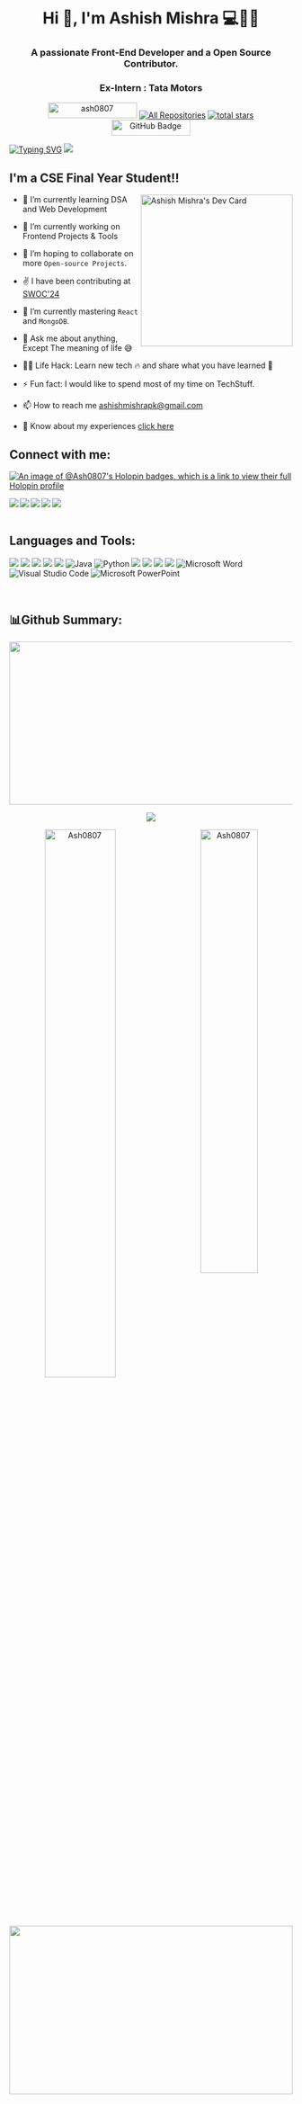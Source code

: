  <h1 align="center">Hi 👋, I'm Ashish Mishra  💻👨‍💻</h1>
<h3 align="center">A passionate Front-End Developer and a Open Source Contributor.</h3>
<h3 align="center">Ex-Intern : Tata Motors</h3>



<p align="center"> 
  <img src="https://komarev.com/ghpvc/?username=ash0807&label=Profile%20views&color=0e75b6&style=flat" width="158" height="28" alt="ash0807"/>
 <a href="https://github.com/Ash0807?tab=repositories"><img alt="All Repositories" title="All Repositories" src="https://custom-icon-badges.herokuapp.com/badge/-All%20Repos-2962FF?style=for-the-badge&logoColor=white&logo=repo"/></a>  
  
  
  <a href="https://github.com/Ash0807?tab=repositories&sort=stargazers">
    <img alt="total stars" title="Total stars on GitHub" src="https://custom-icon-badges.herokuapp.com/badge/dynamic/json?logo=star&color=55960c&labelColor=488207&label=Stars&style=for-the-badge&query=%24.stars&url=https://api.github-star-counter.workers.dev/user/Ash0807"/></a>

  
  <img src="https://img.shields.io/github/followers/Ash0807?label=Followers&style=social" width="140" height="28" alt="GitHub Badge"> 
</p>



[![Typing SVG](https://readme-typing-svg.herokuapp.com?font=comfortaa&bg_color=0D1117&size=31&width=1150&lines=Hi,+I'm+Ashish+Mishra+and+Welcome+to+my+GitHub+Profile!..+🙏✌;Nice+to+meet+you...👍✌😎)](https://github.com/ash0807)
![](https://github.com/halfrost/halfrost/blob/master/icons/header_1.png)


## I'm a CSE Final Year Student!!
<a href="https://app.daily.dev/DailyDevTips"><img src="https://api.daily.dev/devcards/c4162d8841f045cdb44d513d43db05bf.png?r=u7e"  width="270" align="right" alt="Ashish Mishra's Dev Card"/></a>

- 🌱 I’m currently learning DSA and Web Development
  
- 🔭 I’m currently working on Frontend Projects & Tools

- 👯 I’m hoping to collaborate on more `Open-source Projects`.

- ✌️ I have been contributing at [SWOC'24](https://hack2skill.com/dashboard/)

- 🌱 I’m currently mastering `React` and `MongoDB`.

- 💬 Ask me about anything, Except The meaning of life :sweat_smile:

- 👨‍💻 Life Hack: Learn new tech :fire: and share what you have learned :tada:

- ⚡ Fun fact: I would like to spend most of my time on TechStuff.
  
- 📫 How to reach me ashishmishrapk@gmail.com
  
- 📑 Know about my experiences [click here](https://drive.google.com/file/d/1InFhCGeC5kuGBwzOvovQgo0SRhEBPtlz/view?usp=drive_link) <br>


## Connect with me:

<a> [![An image of @Ash0807's Holopin badges, which is a link to view their full Holopin profile](https://holopin.me/Ash0807)](https://holopin.io/@Ash00807)</a>

<a href="https://www.linkedin.com/in/ashish-mishra-legend/">
  <img align="left"  src="https://img.shields.io/badge/LinkedIn-0077B5?style=for-the-badge&logo=linkedin&logoColor=white" />
  </a>
  
<a href="mailto :ashishmishrapk@gmail.com">
    <img align="left" src="https://img.shields.io/badge/Gmail-D14836?style=for-the-badge&logo=gmail&logoColor=white" />
  </a>
  
  <a href="https://www.codechef.com/users/ashish_826">
 <img align="left" src="https://img.shields.io/badge/Codechef-%23B92B27.svg?&style=for-the-badge&logo=Codechef&logoColor=white" />
 </a>

 <a href="https://www.codingninjas.com/studio/profile/AshWarrior0801">
 <img align="left" src="https://img.shields.io/badge/Coding%20Ninjas-DD6620.svg?style=for-the-badge&logo=Coding-Ninjas&logoColor=white" />
 </a>
 
<a href="https://auth.geeksforgeeks.org/user/legendinfamous111">
 <img align="left" src="https://img.shields.io/badge/GeeksforGeeks-gray?style=for-the-badge&logo=geeksforgeeks&logoColor=35914c" />
 </a>
<br>
<br>
 

## Languages and Tools:

![](https://img.shields.io/badge/HTML5-E34F26?style=for-the-badge&logo=html5&logoColor=white)
![](https://img.shields.io/badge/CSS3-1572B6?style=for-the-badge&logo=css3&logoColor=white)
![](https://img.shields.io/badge/JavaScript-F7DF1E?style=for-the-badge&logo=javascript&logoColor=black)
![](https://img.shields.io/badge/C-00599C?style=for-the-badge&logo=c&logoColor=white)
![](https://img.shields.io/badge/C%2B%2B-00599C?style=for-the-badge&logo=c%2B%2B&logoColor=white)
![Java](https://img.shields.io/badge/java-%23ED8B00.svg?style=for-the-badge&logo=openjdk&logoColor=white)
![Python](https://img.shields.io/badge/python-3670A0?style=for-the-badge&logo=python&logoColor=ffdd54)
![](https://img.shields.io/badge/GitHub-100000?style=for-the-badge&logo=github&logoColor=white)
![](https://img.shields.io/badge/Git-F05032?style=for-the-badge&logo=git&logoColor=white)
![](https://img.shields.io/badge/Canva-%2320C4CB.svg?&style=for-the-badge&logo=Canva&logoColor=white)
![](https://img.shields.io/badge/MySQL-005C84?style=for-the-badge&logo=mysql&logoColor=white)
![Microsoft Word](https://img.shields.io/badge/Microsoft_Word-2B579A?style=for-the-badge&logo=microsoft-word&logoColor=white)
![Visual Studio Code](https://img.shields.io/badge/Visual%20Studio%20Code-0078d7.svg?style=for-the-badge&logo=visual-studio-code&logoColor=white)
![Microsoft PowerPoint](https://img.shields.io/badge/Microsoft_PowerPoint-B7472A?style=for-the-badge&logo=microsoft-powerpoint&logoColor=white)

<br>

## 📊Github Summary: 

<p><a href="https://quine.sh?utm_source=widgets&utm_campaign=Ash0807"><img align="center" height="290" width="150%" src="https://stats.quine.sh/Ash0807/github?theme=dark"/></a>

<div id="github_stats" align="center">
 
![](https://github-readme-streak-stats.herokuapp.com/?user=Ash0807&theme=highcontrast&hide_border=false)<br/>

<a href="#Ash0807-title">
<img width="50%" src="https://github-readme-stats.vercel.app/api?username=Ash0807&show_icons=true&title_color=18d26e&icon_color=18d26e&text_color=ffffff&bg_color=040404&border_color=18d26e" alt="Ash0807" align="left" />
</a>

<a href="#Ash0807-title">
<img width="45%" src="https://github-readme-stats.vercel.app/api/top-langs/?username=Ash0807&title_color=18d26e&text_color=ffffff&bg_color=040404&langs_count=8&layout=compact&border_color=18d26e" alt="Ash0807" align="right" />
</a>

</div>
<p align = "center">
  <img width = "100%" height ="300" src="https://github-profile-summary-cards.vercel.app/api/cards/profile-details?username=Ash0807&theme=github_dark" /></a>
</p>




